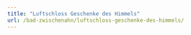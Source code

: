 ```yaml
---
title: "Luftschloss Geschenke des Himmels"
url: /bad-zwischenahn/luftschloss-geschenke-des-himmels/
---
```

